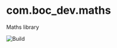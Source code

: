 # com.boc_dev.maths
Maths library

![Build](https://github.com/qualia91/com.boc_dev.maths/workflows/Build%20Status/badge.svg)
